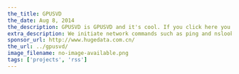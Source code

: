 ```yaml
---
the_title: GPUSVD
the_date: Aug 8, 2014
the_description: GPUSVD is GPUSVD and it's cool. If you click here you'll see more.
extra_description: We initiate network commands such as ping and nslookup to measure the end-to-end delay and DNS lookup time. We also use file transfers to estimate upload and download bandwidth between clients and “CDN” servers. We plan to conduct these measurements continuously for six months, during which such network metrics are recorded along them their timestamps. In this way, we will obtain a large set of time series data, which essentially tell us the network performance in multiple dimensional (time, geographic, organization, ISP, KPI) representation.
sponsor_url: http://www.hugedata.com.cn/
the_url: ../gpusvd/
image_filename: no-image-available.png
tags: ['projects', 'rss']
---
```

